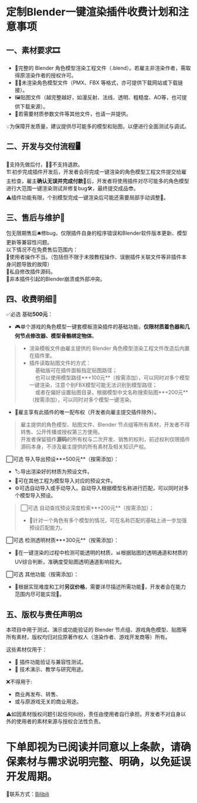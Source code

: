 # 定制Blender一键渲染插件收费计划和注意事项 
## 一、素材要求🎞️
- 🧩完整的 Blender 角色模型渲染工程文件（.blend）。若雇主非渲染作者，需取得原渲染作者的授权许可。
- 🧍‍♀️未渲染角色模型文件（PMX、FBX 等格式，亦可提供下载网站或下载链接）。
- 🖼贴图文件（越完整越好，如漫反射、法线、透明、粗糙度、AO等，也可提供下载来源）。
- 📄若需要材质参数文件等其他文件，也请一并提供。

💡为保障开发质量，建议提供尽可能多的模型和贴图，以便进行全面测试与调试。

## 二、开发与交付流程🖥️
🥰支持先做后付，🙅‍♂️不支持退款。  
🏗初步完成插件开发后，开发者会将完成一键渲染的角色模型工程文件提交给雇主检查，雇主**确认无误并完成付款**💸后，开发者将使用插件对尽可能多的角色模型进行大范围一键渲染测试并修复bug🛠️，最终提交成品😎。   
⚠️插件功能有限，个别模型完成一键渲染后可能还需要局部手动调整🎨。

## 三、售后与维护🧰
包无限期售后🛎修bug，仅限插件自身的程序错误和Blender软件版本更新、模型更新等兼容性问题。  
以下情况不在免费售后范围内：  
🚫使用者操作不当。（包括但不限于未按教程操作、误删插件关联文件等非插件本身问题导致的故障）  
🚫私自修改插件源码。  
🚫非本插件引起的Blender崩溃或外部冲突。  

## 四、收费明细📒
✅必选 基础**500元**：  
- 🎮单个游戏的角色模型一键套模板渲染插件的基础功能，**仅限材质着色器和几何节点修改器、模型骨骼绑定物体**。
> - 渲染模板文件由雇主提供的 Blender 角色模型渲染工程文件改造后内置在插件里。  
> - 插件读取贴图文件的方式：  
  > &nbsp;&nbsp;&nbsp;&nbsp;基础版可在插件面板指定贴图路径；  
  > &nbsp;&nbsp;&nbsp;&nbsp;也可以使用模型路径**+100元**（按需添加），可以同时对多个模型一键渲染，注意个别FBX模型可能无法识别到模型路径；  
  > &nbsp;&nbsp;&nbsp;&nbsp;或者在偏好设置贴图目录，根据模型中文名称搜索贴图**+200元**（按需添加），可以同时对多个模型一键渲染。  
- 🔐雇主享有此插件的唯一配布权（开发者向雇主提交插件除外）。
> 雇主提供的角色模型、贴图文件、Blender 节点组等所有素材，开发者不得转售、公开传播或授权第三方使用。  
> 开发者保留插件**源码**的所有权与二次开发、销售的权利，前述权利仅限插件源码本身，不涉及雇主提供的所有素材及相关知识产权。

⬜可选 导入导出预设**+500元**（按需添加）：  
- 🏷️导出渲染好的材质为预设文件。
- 💾可在其他工程为模型导入对应的预设文件。
- ⚙️可选自动导入或手动导入。自动导入根据模型名称进行匹配，可以同时对多个模型导入预设。

> ⬜可选 自动查找预设深度检索**+200元**（按需添加）；  
> - 📜针对一个角色有多个模型的情况，可在名称匹配的基础上进一步加强预设匹配能力。  

⬜可选 检测透明材质**+300元**（按需添加）：  
- 🔎在一键渲染的过程中检测可能透明的材质，📊根据贴图的透明通道和材质的UV综合判断，准确度受贴图透明通道影响较大。
  
⬜可选 其他功能（按需添加）：  
- 🧾根据实现难度和工时**另议价格**，需要详尽描述所需功能💬，开发者会在能力范围内尽可能实现🔧。

## 五、版权与责任声明⚖️
本项目中用于测试、演示或功能验证的 Blender 节点组、游戏角色模型、贴图等所有素材，版权均归对应原著作权人（渲染作者、游戏开发商等）所有。

这些素材仅用于：
- 🧩 插件功能验证与兼容性测试。
- 🧪 技术演示、教学与研究用途。

❌不得用于:  
- 商业再发布、转售、
- 或与原游戏无关的商业用途。

⚠️如因素材版权问题引起任何纠纷，责任由使用者自行承担。开发者不对自身以外的使用者的素材来源与授权合法性负责。

# 下单即视为已阅读并同意以上条款，请确保素材与需求说明完整、明确，以免延误开发周期。  
🔗联系方式：[Bilibili](https://space.bilibili.com/230130803?spm_id_from=333.1007.0.0)
